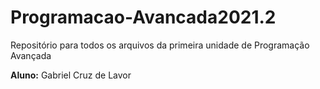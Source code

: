 # Programacao-Avancada2021.2
Repositório para todos os arquivos da primeira unidade de Programação Avançada

**Aluno:**
Gabriel Cruz de Lavor
